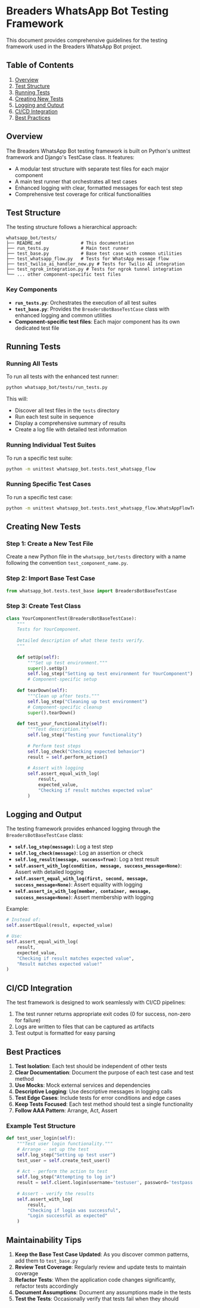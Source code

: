 # Breaders WhatsApp Bot Testing Framework

This document provides comprehensive guidelines for the testing framework used in the Breaders WhatsApp Bot project.

## Table of Contents

1. [Overview](#overview)
2. [Test Structure](#test-structure)
3. [Running Tests](#running-tests)
4. [Creating New Tests](#creating-new-tests)
5. [Logging and Output](#logging-and-output)
6. [CI/CD Integration](#cicd-integration)
7. [Best Practices](#best-practices)

## Overview

The Breaders WhatsApp Bot testing framework is built on Python's unittest framework and Django's TestCase class. It features:

- A modular test structure with separate test files for each major component
- A main test runner that orchestrates all test cases
- Enhanced logging with clear, formatted messages for each test step
- Comprehensive test coverage for critical functionalities

## Test Structure

The testing structure follows a hierarchical approach:

```
whatsapp_bot/tests/
├── README.md               # This documentation
├── run_tests.py            # Main test runner
├── test_base.py            # Base test case with common utilities
├── test_whatsapp_flow.py   # Tests for WhatsApp message flow
├── test_twilio_ai_handler_new.py # Tests for Twilio AI integration
├── test_ngrok_integration.py # Tests for ngrok tunnel integration
└── ... other component-specific test files
```

### Key Components

- **`run_tests.py`**: Orchestrates the execution of all test suites
- **`test_base.py`**: Provides the `BreadersBotBaseTestCase` class with enhanced logging and common utilities
- **Component-specific test files**: Each major component has its own dedicated test file

## Running Tests

### Running All Tests

To run all tests with the enhanced test runner:

```bash
python whatsapp_bot/tests/run_tests.py
```

This will:
- Discover all test files in the `tests` directory
- Run each test suite in sequence
- Display a comprehensive summary of results
- Create a log file with detailed test information

### Running Individual Test Suites

To run a specific test suite:

```bash
python -m unittest whatsapp_bot.tests.test_whatsapp_flow
```

### Running Specific Test Cases

To run a specific test case:

```bash
python -m unittest whatsapp_bot.tests.test_whatsapp_flow.WhatsAppFlowTest.test_greeting_flow
```

## Creating New Tests

### Step 1: Create a New Test File

Create a new Python file in the `whatsapp_bot/tests` directory with a name following the convention `test_component_name.py`.

### Step 2: Import Base Test Case

```python
from whatsapp_bot.tests.test_base import BreadersBotBaseTestCase
```

### Step 3: Create Test Class

```python
class YourComponentTest(BreadersBotBaseTestCase):
    """
    Tests for YourComponent.
    
    Detailed description of what these tests verify.
    """
    
    def setUp(self):
        """Set up test environment."""
        super().setUp()
        self.log_step("Setting up test environment for YourComponent")
        # Component-specific setup
    
    def tearDown(self):
        """Clean up after tests."""
        self.log_step("Cleaning up test environment")
        # Component-specific cleanup
        super().tearDown()
    
    def test_your_functionality(self):
        """Test description."""
        self.log_step("Testing your functionality")
        
        # Perform test steps
        self.log_check("Checking expected behavior")
        result = self.perform_action()
        
        # Assert with logging
        self.assert_equal_with_log(
            result,
            expected_value,
            "Checking if result matches expected value"
        )
```

## Logging and Output

The testing framework provides enhanced logging through the `BreadersBotBaseTestCase` class:

- **`self.log_step(message)`**: Log a test step
- **`self.log_check(message)`**: Log an assertion or check
- **`self.log_result(message, success=True)`**: Log a test result
- **`self.assert_with_log(condition, message, success_message=None)`**: Assert with detailed logging
- **`self.assert_equal_with_log(first, second, message, success_message=None)`**: Assert equality with logging
- **`self.assert_in_with_log(member, container, message, success_message=None)`**: Assert membership with logging

Example:

```python
# Instead of:
self.assertEqual(result, expected_value)

# Use:
self.assert_equal_with_log(
    result, 
    expected_value,
    "Checking if result matches expected value",
    "Result matches expected value!"
)
```

## CI/CD Integration

The test framework is designed to work seamlessly with CI/CD pipelines:

1. The test runner returns appropriate exit codes (0 for success, non-zero for failure)
2. Logs are written to files that can be captured as artifacts
3. Test output is formatted for easy parsing

## Best Practices

1. **Test Isolation**: Each test should be independent of other tests
2. **Clear Documentation**: Document the purpose of each test case and test method
3. **Use Mocks**: Mock external services and dependencies
4. **Descriptive Logging**: Use descriptive messages in logging calls
5. **Test Edge Cases**: Include tests for error conditions and edge cases
6. **Keep Tests Focused**: Each test method should test a single functionality
7. **Follow AAA Pattern**: Arrange, Act, Assert

### Example Test Structure

```python
def test_user_login(self):
    """Test user login functionality."""
    # Arrange - set up the test
    self.log_step("Setting up test user")
    test_user = self.create_test_user()
    
    # Act - perform the action to test
    self.log_step("Attempting to log in")
    result = self.client.login(username='testuser', password='testpass')
    
    # Assert - verify the results
    self.assert_with_log(
        result,
        "Checking if login was successful",
        "Login successful as expected"
    )
```

## Maintainability Tips

1. **Keep the Base Test Case Updated**: As you discover common patterns, add them to `test_base.py`
2. **Review Test Coverage**: Regularly review and update tests to maintain coverage
3. **Refactor Tests**: When the application code changes significantly, refactor tests accordingly
4. **Document Assumptions**: Document any assumptions made in the tests
5. **Test the Tests**: Occasionally verify that tests fail when they should

